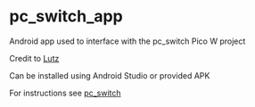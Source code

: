 # pc_switch_app
Android app used to interface with the pc_switch Pico W project

Credit to [Lutz](https://www.youtube.com/watch?v=znwLqv2otRQ)

Can be installed using Android Studio or provided APK

For instructions see [pc_switch](https://github.com/wyattgardner/pc_switch)
